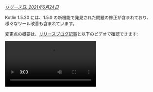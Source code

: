 [//]: # (title: Kotlin 1.5.20 の新機能)

_[リリース日: 2021年6月24日](releases.md#release-details)_

Kotlin 1.5.20 には、1.5.0 の新機能で発見された問題の修正が含まれており、様々なツール改善も含まれています。

変更点の概要は、[リリースブログ記事](https://blog.jetbrains.com/kotlin/2021/06/kotlin-1-5-20-released/)と以下のビデオで確認できます:

<video src="https://www.youtube.com/v/SV8CgSXQe44" title="Kotlin 1.5.20"/>

## Kotlin/JVM

Kotlin 1.5.20 は JVM プラットフォームで以下のアップデートを受けます:
* [invokedynamic による文字列結合](#string-concatenation-via-invokedynamic)
* [JSpecify nullness アノテーションのサポート](#support-for-jspecify-nullness-annotations)
* [Kotlin と Java コードを持つモジュール内での Java の Lombok が生成したメソッド呼び出しのサポート](#support-for-calling-java-s-lombok-generated-methods-within-modules-that-have-kotlin-and-java-code)

### invokedynamic による文字列結合

Kotlin 1.5.20 は、JVM 9 以降をターゲットとする文字列結合を [動的呼び出し](https://docs.oracle.com/javase/7/docs/technotes/guides/vm/multiple-language-support.html#invokedynamic) (`invokedynamic`) にコンパイルすることで、モダンな Java バージョンに対応します。
より具体的には、文字列結合に [`StringConcatFactory.makeConcatWithConstants()`](https://docs.oracle.com/javase/9/docs/api/java/lang/invoke/StringConcatFactory.html#makeConcatWithConstants-java.lang.invoke.MethodHandles.Lookup-java.lang.String-java.lang.invoke.MethodType-java.lang.String-java.lang.Object...-) を使用します。

以前のバージョンで使用されていた [`StringBuilder.append()`](https://docs.oracle.com/javase/9/docs/api/java/lang/StringBuilder.html#append-java.lang.String-) による結合に戻すには、コンパイラオプション `-Xstring-concat=inline` を追加します。

コンパイラオプションの追加方法については、[Gradle](gradle-compiler-options.md)、[Maven](maven.md#specify-compiler-options)、[コマンドラインコンパイラ](compiler-reference.md#compiler-options)を参照してください。

### JSpecify nullness アノテーションのサポート

Kotlin コンパイラは、様々な種類の[null可能性アノテーション](java-interop.md#nullability-annotations)を読み取って、Java から Kotlin へ null可能性情報を渡すことができます。バージョン 1.5.20 では、Java nullness アノテーションの標準的な統一セットを含む [JSpecify プロジェクト](https://jspecify.dev/)のサポートが導入されました。

JSpecify を使用すると、より詳細な null可能性情報を提供し、Kotlin が Java とヌル安全性を相互運用するのに役立ちます。宣言、パッケージ、またはモジュールのスコープのデフォルトの null可能性を設定したり、パラメトリックな null可能性を指定したりすることができます。詳細については、[JSpecify ユーザーガイド](https://jspecify.dev/docs/user-guide)を参照してください。

Kotlin が JSpecify アノテーションをどのように処理できるかの例を次に示します:

```java
// JavaClass.java
import org.jspecify.nullness.*;

@NullMarked
public class JavaClass {
  public String notNullableString() { return ""; }
  public @Nullable String nullableString() { return ""; }
}
```

```kotlin
// Test.kt
fun kotlinFun() = with(JavaClass()) {
  notNullableString().length // OK
  nullableString().length    // Warning: receiver nullability mismatch
}
```

1.5.20 では、JSpecify が提供する null可能性情報に従ったすべての null可能性の不一致は警告として報告されます。
JSpecify を使用する際に strict モード (エラー報告あり) を有効にするには、コンパイラオプション `-Xjspecify-annotations=strict` と `-Xtype-enhancement-improvements-strict-mode` を使用します。
JSpecify プロジェクトは活発に開発中であることに注意してください。その API と実装は、いつでも大きく変更される可能性があります。

[ヌル安全性とプラットフォームタイプについてさらに学ぶ](java-interop.md#null-safety-and-platform-types)。

### Kotlin と Java コードを持つモジュール内での Java の Lombok が生成したメソッド呼び出しのサポート

> Lombok コンパイラプラグインは[実験的](components-stability.md)です。
> いつでも削除または変更される可能性があります。評価目的でのみ使用してください。
> [YouTrack](https://youtrack.jetbrains.com/issue/KT-7112) でのフィードバックをお待ちしております。
>
{style="warning"}

Kotlin 1.5.20 では、実験的な [Lombok コンパイラプラグイン](lombok.md)が導入されました。このプラグインにより、Kotlin と Java コードを持つモジュール内で Java の [Lombok](https://projectlombok.org/) 宣言を生成および使用することが可能になります。Lombok アノテーションは Java ソースでのみ機能し、Kotlin コードで使用しても無視されます。

このプラグインは次のアノテーションをサポートしています:
* `@Getter`、`@Setter`
* `@NoArgsConstructor`、`@RequiredArgsConstructor`、および `@AllArgsConstructor`
* `@Data`
* `@With`
* `@Value`

このプラグインの開発は継続しています。現在の詳細な状態については、[Lombok コンパイラプラグインの README](https://github.com/JetBrains/kotlin/tree/master/plugins/lombok) を参照してください。

現在、`@Builder` アノテーションのサポートは計画していません。ただし、[YouTrack で `@Builder` に投票](https://youtrack.jetbrains.com/issue/KT-46959)していただければ、検討することができます。

[Lombok コンパイラプラグインの設定方法を学ぶ](lombok.md#gradle)。

## Kotlin/Native

Kotlin/Native 1.5.20 は、新機能とツール改善のプレビューを提供します:

* [KDoc コメントを生成された Objective-C ヘッダーへオプトインでエクスポートする機能](#opt-in-export-of-kdoc-comments-to-generated-objective-c-headers)
* [コンパイラのバグ修正](#compiler-bug-fixes)
* [単一配列内での Array.copyInto() のパフォーマンス改善](#improved-performance-of-array-copyinto-inside-one-array)

### KDoc コメントを生成された Objective-C ヘッダーへオプトインでエクスポートする機能

> KDoc コメントを生成された Objective-C ヘッダーへエクスポートする機能は[実験的](components-stability.md)です。
> いつでも削除または変更される可能性があります。
> オプトインが必要であり (詳細は下記参照)、評価目的でのみ使用してください。
> [YouTrack](https://youtrack.jetbrains.com/issue/KT-38600) でのフィードバックをお待ちしております。
>
{style="warning"}

Kotlin/Native コンパイラで、Kotlin コードの[ドキュメントコメント (KDoc)](kotlin-doc.md) を、そこから生成される Objective-C フレームワークにエクスポートできるようになり、フレームワークの利用者から見えるようになりました。

例えば、KDoc を含む以下の Kotlin コードは:

```kotlin
/**
 * Prints the sum of the arguments.
 * Properly handles the case when the sum doesn't fit in 32-bit integer.
 */
fun printSum(a: Int, b: Int) = println(a.toLong() + b)
```

以下の Objective-C ヘッダーを生成します:

```objc
/**
 * Prints the sum of the arguments.
 * Properly handles the case when the sum doesn't fit in 32-bit integer.
 */
+ (void)printSumA:(int32_t)a b:(int32_t)b __attribute__((swift_name("printSum(a:b:)")));
```

これは Swift とも良好に連携します。

KDoc コメントを Objective-C ヘッダーにエクスポートするこの機能を試すには、`-Xexport-kdoc` コンパイラオプションを使用します。コメントをエクスポートしたい Gradle プロジェクトの `build.gradle(.kts)` に以下の行を追加してください:

<tabs group="build-script">
<tab title="Kotlin" group-key="kotlin">

```kotlin
kotlin {
    targets.withType<org.jetbrains.kotlin.gradle.plugin.mpp.KotlinNativeTarget> {
        compilations.get("main").kotlinOptions.freeCompilerArgs += "-Xexport-kdoc"
    }
}
```

</tab>
<tab title="Groovy" group-key="groovy">

```groovy
kotlin {
    targets.withType(org.jetbrains.kotlin.gradle.plugin.mpp.KotlinNativeTarget) {
        compilations.get("main").kotlinOptions.freeCompilerArgs += "-Xexport-kdoc"
    }
}
```

</tab>
</tabs>

この [YouTrack チケット](https://youtrack.jetbrains.com/issue/KT-38600)を使用してフィードバックを共有していただけると大変ありがたいです。

### コンパイラのバグ修正

Kotlin/Native コンパイラは 1.5.20 で複数のバグ修正を受けました。完全なリストは[チェンジログ](https://github.com/JetBrains/kotlin/releases/tag/v1.5.20)で確認できます。

互換性に影響する重要なバグ修正があります。以前のバージョンでは、不正な UTF [サロゲートペア](https://en.wikipedia.org/wiki/Universal_Character_Set_characters#Surrogates)を含む文字列定数は、コンパイル中にその値を失っていました。現在はそのような値も保持されます。アプリケーション開発者は 1.5.20 に安全に更新でき、何も壊れることはありません。ただし、1.5.20 でコンパイルされたライブラリは、以前のコンパイラバージョンとは互換性がありません。
詳細については、[この YouTrack イシュー](https://youtrack.jetbrains.com/issue/KT-33175)を参照してください。

### 単一配列内での Array.copyInto() のパフォーマンス改善

`Array.copyInto()` が、ソースとデスティネーションが同じ配列である場合に機能する方法を改善しました。このユースケースにおけるメモリ管理の最適化により、そのような操作は最大で20倍高速化されます（コピーされるオブジェクトの数によります）。

## Kotlin/JS

1.5.20 では、[新しい IR ベースのバックエンド](js-ir-compiler.md)である Kotlin/JS へプロジェクトを移行するのに役立つガイドを公開します。

### JS IR バックエンド向け移行ガイド

新しい [JS IR バックエンド向け移行ガイド](js-ir-migration.md)は、移行中に遭遇する可能性のある問題を特定し、それらの解決策を提供します。ガイドに記載されていない問題を見つけた場合は、[イシュー追跡システム](http://kotl.in/issue)に報告してください。

## Gradle

Kotlin 1.5.20 では、Gradle エクスペリエンスを向上させる以下の機能が導入されました:

* [kapt におけるアノテーションプロセッサのクラスローダーのキャッシュ](#caching-for-annotation-processors-classloaders-in-kapt)
* [`kotlin.parallel.tasks.in.project` ビルドプロパティの非推奨化](#deprecation-of-the-kotlin-parallel-tasks-in-project-build-property)

### kapt におけるアノテーションプロセッサのクラスローダーのキャッシュ

> kapt におけるアノテーションプロセッサのクラスローダーのキャッシュは[実験的](components-stability.md)です。
> いつでも削除または変更される可能性があります。評価目的でのみ使用してください。
> [YouTrack](https://youtrack.jetbrains.com/issue/KT-28901) でのフィードバックをお待ちしております。
>
{style="warning"}

[kapt](kapt.md) におけるアノテーションプロセッサのクラスローダーをキャッシュできる、新しい実験的な機能が追加されました。
この機能は、連続した Gradle 実行における kapt の速度を向上させることができます。

この機能を有効にするには、`gradle.properties` ファイルに以下のプロパティを使用します:

```none
# positive value will enable caching
# use the same value as the number of modules that use kapt
kapt.classloaders.cache.size=5

# disable for caching to work
kapt.include.compile.classpath=false
```

[kapt](kapt.md) について詳しく学ぶ。

### kotlin.parallel.tasks.in.project ビルドプロパティの非推奨化

このリリースから、Kotlin の並列コンパイルは [Gradle の並列実行フラグ `--parallel`](https://docs.gradle.org/current/userguide/performance.html#parallel_execution) によって制御されます。
このフラグを使用すると、Gradle はタスクを並行して実行し、コンパイルタスクの速度を向上させ、リソースをより効率的に活用します。

`kotlin.parallel.tasks.in.project` プロパティを使用する必要はなくなりました。このプロパティは非推奨となり、次のメジャーリリースで削除されます。

## 標準ライブラリ

Kotlin 1.5.20 では、文字を扱ういくつかの関数のプラットフォーム固有の実装が変更され、結果としてプラットフォーム間の統一が図られました:
* [Kotlin/Native と Kotlin/JS における Char.digitToInt() のすべての Unicode 数字への対応](#support-for-all-unicode-digits-in-char-digittoint-in-kotlin-native-and-kotlin-js)。
* [Char.isLowerCase()/isUpperCase() の実装のプラットフォーム間での統一](#unification-of-char-islowercase-isuppercase-implementations-across-platforms)。

### Kotlin/Native と Kotlin/JS における Char.digitToInt() のすべての Unicode 数字への対応

[`Char.digitToInt()`](https://kotlinlang.org/api/latest/jvm/stdlib/kotlin.text/digit-to-int.html) は、文字が表す10進数字の数値的値を返します。1.5.20 より前は、この関数は Kotlin/JVM に対してのみすべての Unicode 数字文字をサポートしていました。Native および JS プラットフォームの実装は ASCII 数字のみをサポートしていました。

今後は、Kotlin/Native と Kotlin/JS の両方で、任意の Unicode 数字文字に対して `Char.digitToInt()` を呼び出し、その数値表現を取得できます。

```kotlin
fun main() {
//sampleStart
    val ten = '\u0661'.digitToInt() + '\u0039'.digitToInt() // ARABIC-INDIC DIGIT ONE + DIGIT NINE
    println(ten)
//sampleEnd
}
```
{kotlin-runnable="true" kotlin-min-compiler-version="1.5"}

### Char.isLowerCase()/isUpperCase() の実装のプラットフォーム間での統一

[`Char.isUpperCase()`](https://kotlinlang.org/api/latest/jvm/stdlib/kotlin.text/is-upper-case.html) および [`Char.isLowerCase()`](https://kotlinlang.org/api/latest/jvm/stdlib/kotlin.text/is-lower-case.html) 関数は、文字のケースに応じて真偽値を返します。Kotlin/JVM の場合、実装は `General_Category` と `Other_Uppercase`/`Other_Lowercase` の両方の [Unicode プロパティ](https://en.wikipedia.org/wiki/Unicode_character_property)をチェックします。

1.5.20 より前は、他のプラットフォームの実装は異なっており、一般的なカテゴリのみを考慮していました。
1.5.20 では、実装がプラットフォーム間で統一され、両方のプロパティを使用して文字のケースを決定するようになりました:

```kotlin
fun main() {
//sampleStart
    val latinCapitalA = 'A' // has "Lu" general category
    val circledLatinCapitalA = 'Ⓐ' // has "Other_Uppercase" property
    println(latinCapitalA.isUpperCase() && circledLatinCapitalA.isUpperCase())
//sampleEnd
}
```
{kotlin-runnable="true" kotlin-min-compiler-version="1.5"}